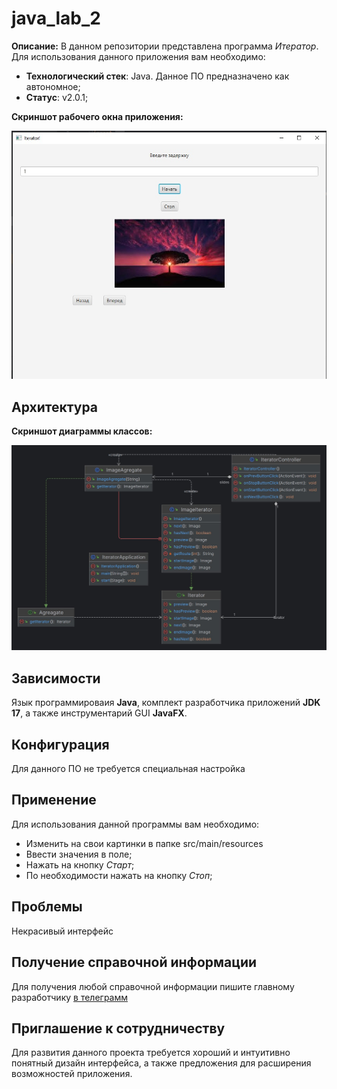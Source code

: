 # java_lab_2
**Описание:** В данном репозитории представлена программа *Итератор*.
Для использования данного приложения вам необходимо:
* **Технологический стек**: Java. Данное ПО предназначено как автономное;
* **Статус**: v2.0.1;

**Скриншот рабочего окна приложения:**

![**Скриншот рабочего окна приложения:**](pictures/window.jpg)
## Архитектура
**Скриншот диаграммы классов:**

![**Скриншот диаграммы классов:**](pictures/classDiagramm.jpg)
## Зависимости
Язык программироваия **Java**, комплект разработчика приложений **JDK 17**, а также инструментарий GUI **JavaFX**.
## Конфигурация
Для данного ПО не требуется специальная настройка
## Применение
Для использования данной программы вам необходимо:
* Изменить на свои картинки в папке src/main/resources
* Ввести значения в поле;
* Нажать на кнопку *Старт*;
* По необходимости нажать на кнопку *Стоп*;
## Проблемы
Некрасивый интерфейс
## Получение справочной информации
Для получения любой справочной информации пишите главному разработчику [в телеграмм](https://t.me/Anion11)
## Приглашение к сотрудничеству
Для развития данного проекта требуется хороший и интуитивно понятный дизайн интерфейса, а также предложения для расширения возможностей приложения.
 
